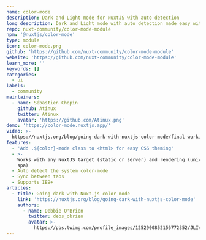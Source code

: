```yaml
---
name: color-mode
description: Dark and Light mode for NuxtJS with auto detection
long_description: Dark and Light mode with auto detection made easy with NuxtJS
repo: nuxt-community/color-mode-module
npm: '@nuxtjs/color-mode'
type: module
icon: color-mode.png
github: 'https://github.com/nuxt-community/color-mode-module'
website: 'https://github.com/nuxt-community/color-mode-module'
learn_more: ''
keywords: []
categories:
  - ui
labels:
  - community
maintainers:
  - name: Sébastien Chopin
    github: Atinux
    twitter: Atinux
    avatar: 'https://github.com/Atinux.png'
demo: 'https://color-mode.nuxtjs.app/'
video: >-
  https://nuxtjs.org/blog/going-dark-with-nuxtjs-color-mode/final-working-version.mp4
features:
  - 'Add .${color}-mode class to <html> for easy CSS theming'
  - >-
    Works with any NuxtJS target (static or server) and rendering (universal and
    spa)
  - Auto detect the system color-mode
  - Sync between tabs
  - Supports IE9+
articles:
  - title: Going dark with Nuxt.js color mode
    link: 'https://nuxtjs.org/blog/going-dark-with-nuxtjs-color-mode'
    authors:
      - name: Debbie O'Brien
        twitter: debs_obrien
        avatar: >-
          https://pbs.twimg.com/profile_images/1252900852156772352/JLIVJ-TC_400x400.jpg
---
```

